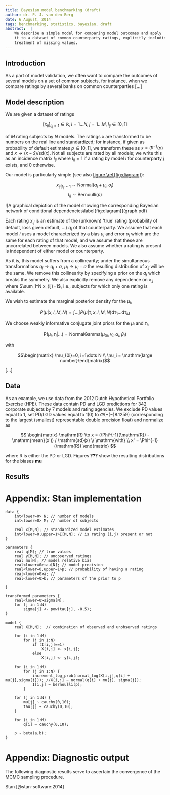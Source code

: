 ```yaml
---
title: Bayesian model benchmarking (draft)
author: dr. P. J. van den Berg
date: 6 August, 2014
tags: benchmarking, statistics, bayesian, draft
abstract:  |
	We describe a simple model for comparing model outcomes and apply
	it to a dataset of common counterparty ratings, explicitly including the
	treatment of missing values.
---
```


Introduction
---------------------

As a part of model validation, we often want to compare the outcomes of
several models on a set of common subjects, for instance, when we
compare ratings by several banks on common counterparties [...]

Model description 
---------------------

We are given a dataset of ratings 

$$\left[ x_{ij}\right]_{I_{ij}=1}\in\mathbb{R}, i=1\dots N,j=1\dots M, I_{ij} \in [0,1]$$

of $M$ rating subjects by $N$ models. The ratings $x$ are transformed to be
numbers on the real line and standardized; for instance, if given as
probability of default estimates $p\in[0,1]$, we transform these as
$x=\Phi^{-1}(p)$ and $x\to(x - \bar{x}) / \mathrm{sd}(x)$. Not all
subjects are rated by all models; we write this as an incidence matrix
$I_{ij}$ where $I_{ij}=1$ if a rating by model $i$ for counterparty $j$
exists, and $0$ otherwise.

Our model is particularly simple (see also [figure \ref{fig:diagram}](#fig:diagram)):

$$ x_{ij|I_{ij}=1}
\sim  \mathrm {Normal} (q_{j} + \mu_{i},\sigma_i ) $$ $$ I_{ij}  \sim
\mathrm{Bernoulli}(p) $$

<div id="fig:diagram"> ![A graphical depiction of the model showing the
corresponding Bayesian network of conditional
dependencies\label{fig:diagram}](graph.pdf)

</div>

Each rating $x_{.j}$ is an estimate of the (unknown) 'true' rating
(probability of default, loss given default, ...) $q_j$ of that counterparty.
We assume that each model $i$ uses a model characterized by a bias $\mu_i$ and
error $\sigma_i$ which are the same for each rating of that model, and we
assume that these are uncorrelated between models. We also assume whether a
rating is present is independent of either model or counterparty.

As it is, this model suffers from a collinearity;  under the simultaneous
transformations $q_j \to q_j+a,\ \mu_i\to\mu_i-a$ the resulting distribution
of $x_{ij}$ will be the same. We remove this collinearity by specifying a
prior on the $q_j$ which breaks the symmetry. We also explicitly remove any
dependence on $x_{.j}$ where $\sum_1^N x_{ij}=1$, i.e., subjects for which
only one rating is available.

We wish to estimate the marginal posterior density for the $\mu_i$,

$$P(\mu|x,I,M,N)=\int\dots\int P(\mu|\tau,x,I,M,N)\mathrm{d}\tau_1 \dots \mathrm{d}\tau_M$$

We choose weakly informative conjugate joint priors for the $\mu_i$ and $\tau_i$,

$$\mathrm{P}(\mu_i,\tau_i|\dots)=\mathrm{NormalGamma}(\mu_{0i},\nu_i,\alpha_i,\beta_i)$$

with

$$\begin{matrix} \mu_{0i}=0, i=1\dots N \\ \nu_i = \mathrm{large number}\end{matrix}$$

[...]

Data
-----------

As an example, we use data from the 2012 Dutch Hypothetical Portfolio Exercise
(HPE). These data contain PD and LGD predictions for 342 corporate
subjects by 7 models and rating agencies. We exclude PD values equal to
1, set PD/LGD values equal to 1(0) to $\Phi(+(-)8.1259)$
(corresponding to the largest (smallest) representable double precision float)
and normalize as

$$ \begin{matrix} \mathrm{R} \to x = (\Phi^{-1}(\mathrm{R}) - \mathrm{mean}(x')) / \mathrm{sd}(x) \\ \mathrm{with} \\ x' = \Phi^{-1}(\mathrm{R})  \end{matrix} $$

where $\mathrm{R}$ is either the PD or LGD.
Figures **???** show the resulting distributions for the biases $\mathbf{mu}$


Results
----------

<!-- <div id="fig:lalune">
![A voyage to the moon\label{fig:lalune}](C:\Users\rn8089\Desktop\LGD_dutch_mortgages.png)

</div>

See [figure \ref{fig:lalune}](#fig:lalune). -->

Appendix: Stan implementation
=============================

	data {
		int<lower=0> N; // number of models      
		int<lower=0> M; // number of subjects

		real x[M,N]; // standardized model estimates
		int<lower=0,upper=1>I[M,N]; // is rating (i,j) present or not
	}

	parameters {
		real q[M]; // true values
		real y[M,N]; // unobserved ratings
		real mu[N]; // model relative bias
		real<lower=0>tau[N]; // model precision
		real<lower=0,upper=1>p; // probability of having a rating
		real<lower=0>a; // 
		real<lower=0>b; // parameters of the prior to p

	}

	transformed parameters {	
		real<lower=0>sigma[N];
		for (j in 1:N)
			sigma[j] <- pow(tau[j], -0.5);
	}

	model {
		real X[M,N];  // combination of observed and unobserved ratings

		for (i in 1:M)
			for (j in 1:N)
				if (I[i,j]==1)
					X[i,j] <- x[i,j];
				else
					X[i,j] <- y[i,j];

		for (i in 1:M)
			for (j in 1:N) {
				increment_log_prob(normal_log(X[i,j],q[i] + mu[j],sigma[j])); //X[i,j] ~ normal(q[i] + mu[j], sigma[j]);	
				I[i,j] ~ bernoulli(p);
			}

		for (j in 1:N) {
			mu[j] ~ cauchy(0,10);
			tau[j] ~ cauchy(0,10);
		}

		for (i in 1:M)
			q[i] ~ cauchy(0,10);

		p ~ beta(a,b);
	}
	

Appendix: Diagnostic output
=============================

The following diagnostic results serve to ascertain the convergence of the
MCMC sampling procedure.


Stan [@stan-software:2014]

[^1]: I.e., choose all pairs $(i,j)$ such that each $i$ and $j$ occur at most once
